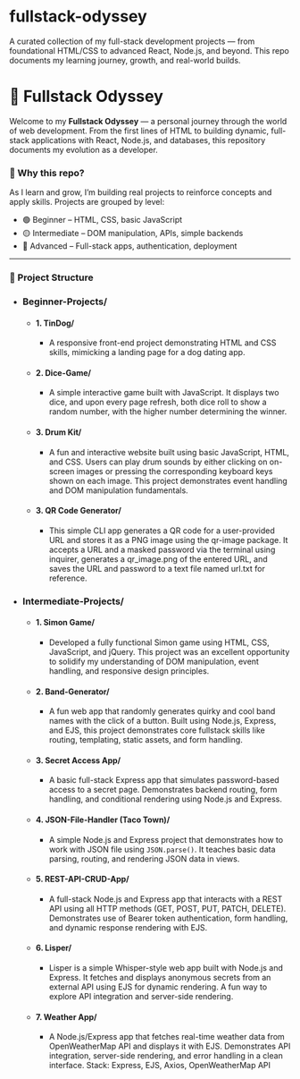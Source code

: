 # fullstack-odyssey
A curated collection of my full-stack development projects — from foundational HTML/CSS to advanced React, Node.js, and beyond. This repo documents my learning journey, growth, and real-world builds.

# 🚀 Fullstack Odyssey

Welcome to my **Fullstack Odyssey** — a personal journey through the world of web development. From the first lines of HTML to building dynamic, full-stack applications with React, Node.js, and databases, this repository documents my evolution as a developer.

### 🌱 Why this repo?
As I learn and grow, I’m building real projects to reinforce concepts and apply skills. Projects are grouped by level:
- 🟢 Beginner – HTML, CSS, basic JavaScript
- 🟡 Intermediate – DOM manipulation, APIs, simple backends
- 🔴 Advanced – Full-stack apps, authentication, deployment

---

### 📁 Project Structure

- ### Beginner-Projects/
    - #### 1. TinDog/
        - A responsive front-end project demonstrating HTML and CSS skills, mimicking a landing page for a dog dating app.
    - #### 2. Dice-Game/
        - A simple interactive game built with JavaScript. It displays two dice, and upon every page refresh, both dice roll to show a random number, with the higher number determining the winner.
    - #### 3. Drum Kit/
        -  A fun and interactive website built using basic JavaScript, HTML, and CSS. Users can play drum sounds by either clicking on on-screen images or pressing the corresponding keyboard keys shown on each image. This project demonstrates event handling and DOM manipulation fundamentals.
    - #### 3. QR Code Generator/
        - This simple CLI app generates a QR code for a user-provided URL and stores it as a PNG image using the qr-image package. It accepts a URL and a masked password via the terminal using inquirer, generates a qr_image.png of the entered URL, and saves the URL and password to a text file named url.txt for reference.
          
- ### Intermediate-Projects/
    - #### 1. Simon Game/
        - Developed a fully functional Simon game using HTML, CSS, JavaScript, and jQuery. This project was an excellent opportunity to solidify my understanding of DOM manipulation, event handling, and responsive design principles.
        
    - #### 2. Band-Generator/
        - A fun web app that randomly generates quirky and cool band names with the click of a button. Built using Node.js, Express, and EJS, this project demonstrates core fullstack skills like routing, templating, static assets, and form handling.
          
    - #### 3. Secret Access App/
        - A basic full-stack Express app that simulates password-based access to a secret page. Demonstrates backend routing, form handling, and conditional rendering using Node.js and Express.
     
    - #### 4. JSON-File-Handler (Taco Town)/
        - A simple Node.js and Express project that demonstrates how to work with JSON file using `JSON.parse()`. It teaches basic data parsing, routing, and rendering JSON data in views.
     
    - #### 5. REST-API-CRUD-App/
        - A full-stack Node.js and Express app that interacts with a REST API using all HTTP methods (GET, POST, PUT, PATCH, DELETE). Demonstrates use of Bearer token authentication, form handling, and dynamic response rendering with EJS.
    - #### 6. Lisper/
        - Lisper is a simple Whisper-style web app built with Node.js and Express. It fetches and displays anonymous secrets from an external API using EJS for dynamic rendering. A fun way to explore API integration and server-side rendering.
     
    - #### 7. Weather App/
        - A Node.js/Express app that fetches real-time weather data from OpenWeatherMap API and displays it with EJS. Demonstrates API integration, server-side rendering, and error handling in a clean interface.
Stack: Express, EJS, Axios, OpenWeatherMap API




    


